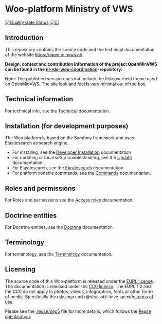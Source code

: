 # Woo-platform Ministry of VWS

[![Quality Gate Status](https://sonarcloud.io/api/project_badges/measure?project=nl-rdo-woo-web-private&metric=alert_status&token=b35ec24b06834af668d51efc85b6f181dabf4a5b)](https://sonarcloud.io/summary/new_code?id=nl-rdo-woo-web-private) [![CI](https://github.com/minvws/nl-rdo-woo-web-private/actions/workflows/ci.yml/badge.svg)](https://github.com/minvws/nl-rdo-woo-web-private/actions/workflows/ci.yml)

## Introduction

This repository contains the source code and the technical documentation of the website <https://open.minvws.nl/>.

**Design, context and contribution information of the project OpenMinVWS can be found in the [nl-rdo-woo-coordination](https://github.com/minvws/nl-rdo-woo-coordination)-repository.**

Note: The published version does not include the Rijksoverheid theme used on OpenMinVWS. The site look and feel is very minimal out of the box.

## Technical information

For technical info, see the [Technical](docs/technische-documentatie/technical.md) documentation.

## Installation (for development purposes)

The Woo platform is based on the Symfony framework and uses Elasticsearch as search engine.

- For installing, see the [Developer Installation](docs/technische-documentatie/development_install.md) documentation
- For updating or local setup troubleshooting, see the [Update](docs/technische-documentatie/update.md) documentation
- For Elasticsearch, see the [Elasticsearch](docs/technische-documentatie/elastic_index.md) documentation.
- For platform console commands, see the [Commands](docs/technische-documentatie/commands.md) documentation.

## Roles and permissions

For Roles and permissions see the [Access roles](docs/technische-documentatie/access-roles.md) documentation.

## Doctrine entities

For Doctrine entities, see the [Doctrine](docs/technische-documentatie/doctrine.md) documentation.

## Terminology

For terminology, see the [Terminology](docs/technische-documentatie/terminology.md) documentation.

## Licensing

The source code of this Woo-platform is released under the [EUPL license](./LICENSES/EUPL-1.2.txt).
The documentation is released under the [CC0 license](./LICENSES/CC0-1.0.txt).
The EUPL 1.2 and the CC0 do not apply to photos, videos, infographics, fonts or other forms of media.
Specifically the rijkslogo and rijkshuisstijl have specific [terms of use](./LICENSES/LicenseRef-Proprietary.txt).

Please see the [.reuse/dep5](./.reuse/dep5) file for more details, which follows the [Reuse specfication](https://reuse.software/spec/).
